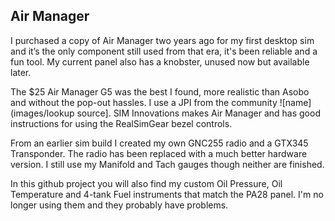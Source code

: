 ## Air Manager

I purchased a copy of Air Manager two years ago for my first desktop sim and it’s the only component still used from that era, it's been reliable and a fun tool.  My current panel also has a knobster, unused now but available later.

The $25 Air Manager G5 was the best I found, more realistic than Asobo and without the pop-out hassles.  I use a JPI from the community ![name](images/lookup source].  SIM Innovations makes Air Manager and has good instructions for using the RealSimGear bezel controls.

From an earlier sim build I created my own GNC255 radio and a GTX345 Transponder.  The radio has been replaced with a much better hardware version.  I still use my Manifold and Tach gauges though neither are finished.  

In this github project you will also find my custom Oil Pressure, Oil Temperature and 4-tank Fuel instruments that match the PA28 panel. I'm no longer using them and they probably have problems.
